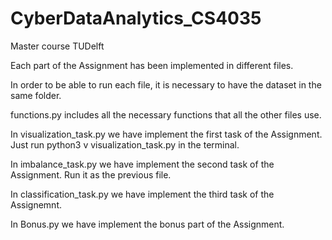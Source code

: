# CyberDataAnalytics_CS4035
Master course TUDelft

Each part of the Assignment has been implemented in different files.

In order to be able to run each file, it is necessary to have the dataset in the same folder.

functions.py includes all the necessary functions that all the other files use.

In visualization_task.py we have implement the first task of the Assignment. Just run python3 v visualization_task.py in the terminal.

In imbalance_task.py we have implement the second task of the Assignment. Run it as the previous file.

In classification_task.py we have implement the third task of the Assignemnt.

In Bonus.py we have implement the bonus part of the Assignment.
